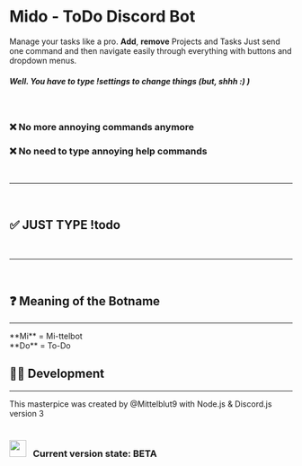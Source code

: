 # <b>Mido - ToDo Discord Bot</b>

Manage your tasks like a pro. <b>Add</b>, <b>remove</b> Projects and Tasks
Just send one command and then navigate easily through everything with buttons and dropdown menus.
##### Well. You have to type !settings to change things (but, shhh :) )
<br>

### <b>❌ No more annoying commands anymore</b>
### <b>❌ No need to type annoying help commands</b>
<br>
<hr>
<br>

## ✅ JUST TYPE <b>!todo</b>
<br>
<hr>
<br>

## <b>❓ Meaning of the Botname</b>
<hr>
**Mi** = Mi-ttelbot
<br>
**Do** = To-Do
<br>

## <b>🧑‍💻 Development</b>
<hr>
This masterpice was created by @Mittelblut9 with Node.js & Discord.js version 3

<br>
<br>

### <img src="https://www.pinclipart.com/picdir/big/531-5317885_research-and-development-icon-clipart.png" width=30 style="margin-bottom: -15px">&nbsp;&nbsp; <b>Current version state: </b> BETA 
